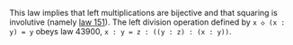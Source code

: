 This law implies that left multiplications are bijective and that squaring is involutive (namely [law 151](https://teorth.github.io/equational_theories/implications/?151)).  The left division operation defined by `x ◇ (x : y) = y` obeys law 43900, `x : y = z : ((y : z) : (x : y))`.
